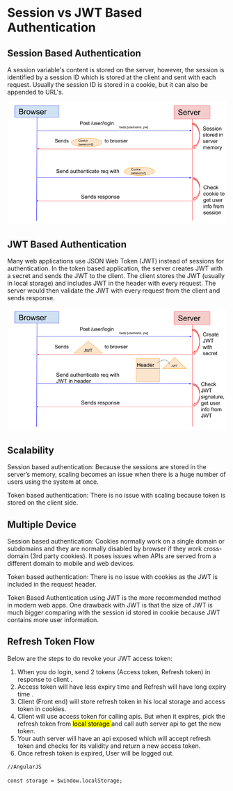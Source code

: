 Session vs JWT Based Authentication
===================


## <i class="icon-folder-open"></i> Session Based Authentication

A session variable's content is stored on the server, however, the session is identified by a session ID which is stored at the client and sent with each request. Usually the session ID is stored in a cookie, but it can also be appended to URL's.


![enter image description here](https://github.com/VickyFengYu/vickyfengyu.github.io/blob/master/image/springboot/session-auth-flow.png?raw=true)


## <i class="icon-folder-open"></i> JWT Based Authentication

Many web applications use JSON Web Token (JWT) instead of sessions for authentication. In the token based application, the server creates JWT with a secret and sends the JWT to the client. The client stores the JWT (usually in local storage) and includes JWT in the header with every request. The server would then validate the JWT with every request from the client and sends response.


![enter image description here](https://github.com/VickyFengYu/vickyfengyu.github.io/blob/master/image/springboot/jwt-auth-flow.png?raw=true)


## <i class="icon-folder-open"></i> Scalability

Session based authentication: Because the sessions are stored in the server’s memory, scaling becomes an issue when there is a huge number of users using the system at once.

Token based authentication: There is no issue with scaling because token is stored on the client side.



## <i class="icon-folder-open"></i> Multiple Device

Session based authentication: Cookies normally work on a single domain or subdomains and they are normally disabled by browser if they work cross-domain (3rd party cookies). It poses issues when APIs are served from a different domain to mobile and web devices.

Token based authentication: There is no issue with cookies as the JWT is included in the request header.

Token Based Authentication using JWT is the more recommended method in modern web apps. One drawback with JWT is that the size of JWT is much bigger comparing with the session id stored in cookie because JWT contains more user information.



## <i class="icon-folder-open"></i> Refresh Token Flow

Below are the steps to do revoke your JWT access token:

1) When you do login, send 2 tokens (Access token, Refresh token) in response to client .
2) Access token will have less expiry time and Refresh will have long expiry time .
3) Client (Front end) will store refresh token in his local storage and access token in cookies.
4) Client will use access token for calling apis. But when it expires, pick the refresh token from <mark>local storage </mark> and call auth server api to get the new token.
5) Your auth server will have an api exposed which will accept refresh token and checks for its validity and return a new access token.
6) Once refresh token is expired, User will be logged out.


```
//AngularJS

const storage = $window.localStorage;

```

